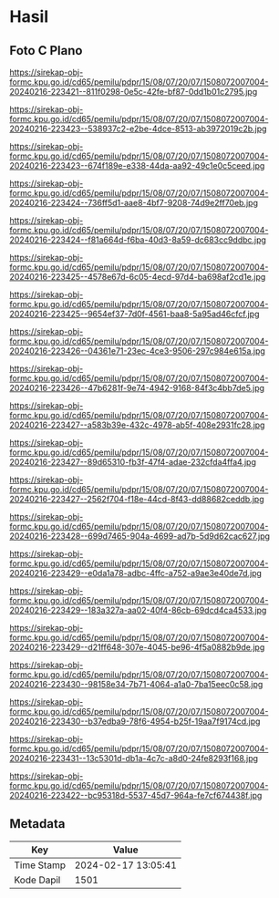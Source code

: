 # Hasil

## Foto C Plano

https://sirekap-obj-formc.kpu.go.id/cd65/pemilu/pdpr/15/08/07/20/07/1508072007004-20240216-223421--811f0298-0e5c-42fe-bf87-0dd1b01c2795.jpg

https://sirekap-obj-formc.kpu.go.id/cd65/pemilu/pdpr/15/08/07/20/07/1508072007004-20240216-223423--538937c2-e2be-4dce-8513-ab3972019c2b.jpg

https://sirekap-obj-formc.kpu.go.id/cd65/pemilu/pdpr/15/08/07/20/07/1508072007004-20240216-223423--674f189e-e338-44da-aa92-49c1e0c5ceed.jpg

https://sirekap-obj-formc.kpu.go.id/cd65/pemilu/pdpr/15/08/07/20/07/1508072007004-20240216-223424--736ff5d1-aae8-4bf7-9208-74d9e2ff70eb.jpg

https://sirekap-obj-formc.kpu.go.id/cd65/pemilu/pdpr/15/08/07/20/07/1508072007004-20240216-223424--f81a664d-f6ba-40d3-8a59-dc683cc9ddbc.jpg

https://sirekap-obj-formc.kpu.go.id/cd65/pemilu/pdpr/15/08/07/20/07/1508072007004-20240216-223425--4578e67d-6c05-4ecd-97d4-ba698af2cd1e.jpg

https://sirekap-obj-formc.kpu.go.id/cd65/pemilu/pdpr/15/08/07/20/07/1508072007004-20240216-223425--9654ef37-7d0f-4561-baa8-5a95ad46cfcf.jpg

https://sirekap-obj-formc.kpu.go.id/cd65/pemilu/pdpr/15/08/07/20/07/1508072007004-20240216-223426--04361e71-23ec-4ce3-9506-297c984e615a.jpg

https://sirekap-obj-formc.kpu.go.id/cd65/pemilu/pdpr/15/08/07/20/07/1508072007004-20240216-223426--47b6281f-9e74-4942-9168-84f3c4bb7de5.jpg

https://sirekap-obj-formc.kpu.go.id/cd65/pemilu/pdpr/15/08/07/20/07/1508072007004-20240216-223427--a583b39e-432c-4978-ab5f-408e2931fc28.jpg

https://sirekap-obj-formc.kpu.go.id/cd65/pemilu/pdpr/15/08/07/20/07/1508072007004-20240216-223427--89d65310-fb3f-47f4-adae-232cfda4ffa4.jpg

https://sirekap-obj-formc.kpu.go.id/cd65/pemilu/pdpr/15/08/07/20/07/1508072007004-20240216-223427--2562f704-f18e-44cd-8f43-dd88682ceddb.jpg

https://sirekap-obj-formc.kpu.go.id/cd65/pemilu/pdpr/15/08/07/20/07/1508072007004-20240216-223428--699d7465-904a-4699-ad7b-5d9d62cac627.jpg

https://sirekap-obj-formc.kpu.go.id/cd65/pemilu/pdpr/15/08/07/20/07/1508072007004-20240216-223429--e0da1a78-adbc-4ffc-a752-a9ae3e40de7d.jpg

https://sirekap-obj-formc.kpu.go.id/cd65/pemilu/pdpr/15/08/07/20/07/1508072007004-20240216-223429--183a327a-aa02-40f4-86cb-69dcd4ca4533.jpg

https://sirekap-obj-formc.kpu.go.id/cd65/pemilu/pdpr/15/08/07/20/07/1508072007004-20240216-223429--d21ff648-307e-4045-be96-4f5a0882b9de.jpg

https://sirekap-obj-formc.kpu.go.id/cd65/pemilu/pdpr/15/08/07/20/07/1508072007004-20240216-223430--98158e34-7b71-4064-a1a0-7ba15eec0c58.jpg

https://sirekap-obj-formc.kpu.go.id/cd65/pemilu/pdpr/15/08/07/20/07/1508072007004-20240216-223430--b37edba9-78f6-4954-b25f-19aa7f9174cd.jpg

https://sirekap-obj-formc.kpu.go.id/cd65/pemilu/pdpr/15/08/07/20/07/1508072007004-20240216-223431--13c5301d-db1a-4c7c-a8d0-24fe8293f168.jpg

https://sirekap-obj-formc.kpu.go.id/cd65/pemilu/pdpr/15/08/07/20/07/1508072007004-20240216-223422--bc95318d-5537-45d7-964a-fe7cf674438f.jpg


## Metadata

| Key        | Value               |
| ---------- | ------------------- |
| Time Stamp | 2024-02-17 13:05:41 |
| Kode Dapil | 1501                |



